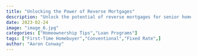 ```yaml
---
title: "Unlocking the Power of Reverse Mortgages"
description: "Unlock the potential of reverse mortgages for senior homeowners."
date: 2023-02-24
image: "image_6.jpg"
categories: ["Homeownership Tips","Loan Programs"]
tags: ["First-Time Homebuyer","Conventional","Fixed Rate",]
author: "Aaron Conway"
---
```


